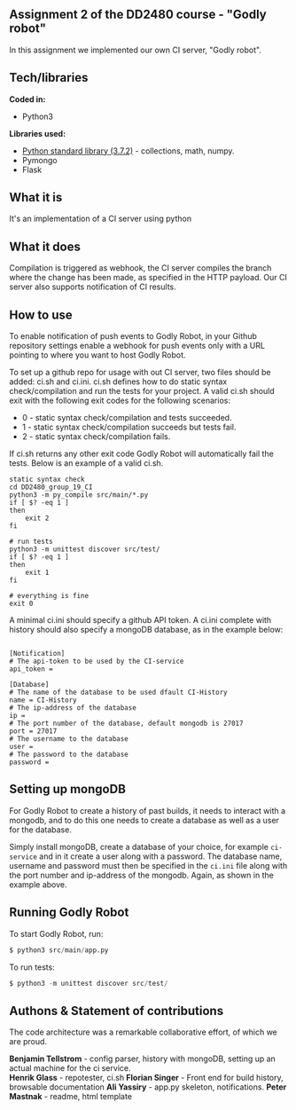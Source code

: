 ## Assignment 2 of the DD2480 course - "Godly robot"
In this assignment we implemented our own CI server, "Godly robot".

## Tech/libraries
<b>Coded in:</b>
- Python3

<b>Libraries used:</b>
- [Python standard library (3.7.2)](https://docs.python.org/3/library/) - collections, math, numpy.
- Pymongo
- Flask

## What it is
It's an implementation of a CI server using python

## What it does
Compilation is triggered as webhook, the CI server compiles the branch where the change has been made, as specified in the HTTP payload. Our CI server also supports notification of CI results.

## How to use
To enable notification of push events to Godly Robot, in your Github repository settings enable
a webhook for push events only with a URL pointing to where you want to host Godly Robot.

To set up a github repo for usage with out CI server, two files should be added: ci.sh and ci.ini.
ci.sh defines how to do static syntax check/compilation and run the tests for your project. A valid
ci.sh should exit with the following exit codes for the following scenarios:

* 0 - static syntax check/compilation and tests succeeded.
* 1 - static syntax check/compilation succeeds but tests fail.
* 2 - static syntax check/compilation fails.

If ci.sh returns any other exit code Godly Robot will automatically fail the tests. Below is an example
of a valid ci.sh.

```
static syntax check
cd DD2480_group_19_CI
python3 -m py_compile src/main/*.py
if [ $? -eq 1 ]
then
	exit 2
fi

# run tests
python3 -m unittest discover src/test/
if [ $? -eq 1 ]
then
	exit 1
fi

# everything is fine
exit 0
```

A minimal ci.ini should specify a github API token. A ci.ini complete with history should also
specify a mongoDB database, as in the example below:

```

[Notification]
# The api-token to be used by the CI-service
api_token =

[Database]
# The name of the database to be used dfault CI-History
name = CI-History
# The ip-address of the database
ip =
# The port number of the database, default mongodb is 27017
port = 27017
# The username to the database
user =
# The password to the database
password =
```

## Setting up mongoDB
For Godly Robot to create a history of past builds, it needs to
interact with a mongodb, and to do this one needs to create a database
as well as a user for the database.

Simply install mongoDB, create a database of your choice, for example
`ci-service` and in it create a user along with a password. The
database name, username and password must then be specified in the
`ci.ini` file along with the port number and ip-address of the
mongodb. Again, as shown in the example above.


## Running Godly Robot
To start Godly Robot, run:
```Python
$ python3 src/main/app.py
```

To run tests:
```Python
$ python3 -m unittest discover src/test/
```

## Authons & Statement of contributions
The code architecture was a remarkable collaborative effort, of which we are proud.

**Benjamin Tellstrom** - config parser, history with mongoDB, setting up an actual machine for the ci service.  
**Henrik Glass** - repotester, ci.sh
**Florian Singer** - Front end for build history, browsable documentation
**Ali Yassiry** - app.py skeleton, notifications.
**Peter Mastnak** - readme, html template
